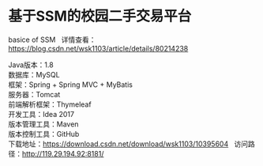 # 基于SSM的校园二手交易平台
basice of SSM  
详情查看：https://blog.csdn.net/wsk1103/article/details/80214238  

Java版本：1.8   
数据库：MySQL  
框架：Spring + Spring MVC + MyBatis  
服务器：Tomcat  
前端解析框架：Thymeleaf  
开发工具：Idea 2017  
版本管理工具：Maven  
版本控制工具：GitHub  
下载地址：https://download.csdn.net/download/wsk1103/10395604  
访问路径：http://119.29.194.92:8181/

